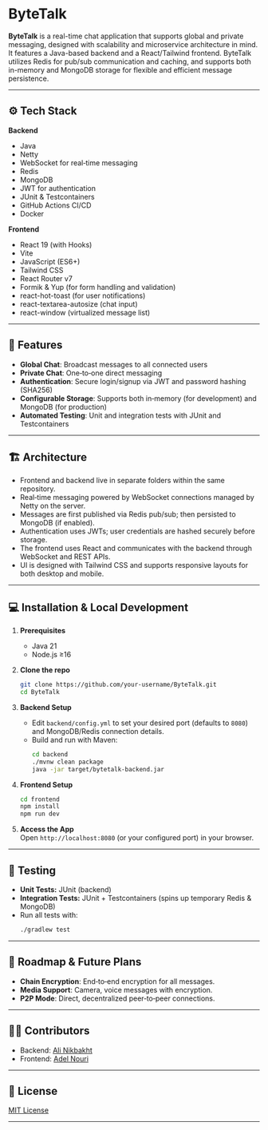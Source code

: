 # ByteTalk

**ByteTalk** is a real-time chat application that supports global and private messaging, designed with scalability and microservice architecture in mind. It features a Java-based backend and a React/Tailwind frontend. ByteTalk utilizes Redis for pub/sub communication and caching, and supports both in-memory and MongoDB storage for flexible and efficient message persistence.

---

## ⚙️ Tech Stack

**Backend**
- Java 
- Netty
- WebSocket for real‑time messaging
- Redis
- MongoDB
- JWT for authentication
- JUnit & Testcontainers 
- GitHub Actions CI/CD
- Docker
  
**Frontend**
- React 19 (with Hooks)
- Vite
- JavaScript (ES6+)
- Tailwind CSS
- React Router v7
- Formik & Yup (for form handling and validation)
- react-hot-toast (for user notifications)
- react-textarea-autosize (chat input)
- react-window (virtualized message list)

---

## 🚀 Features

- **Global Chat**: Broadcast messages to all connected users
- **Private Chat**: One‑to‑one direct messaging
- **Authentication**: Secure login/signup via JWT and password hashing (SHA256)
- **Configurable Storage**: Supports both in‑memory (for development) and MongoDB (for production)
- **Automated Testing**: Unit and integration tests with JUnit and Testcontainers
  
---

## 🏗️ Architecture

- Frontend and backend live in separate folders within the same repository.
- Real‑time messaging powered by WebSocket connections managed by Netty on the server.
- Messages are first published via Redis pub/sub; then persisted to MongoDB (if enabled).
- Authentication uses JWTs; user credentials are hashed securely before storage.
- The frontend uses React and communicates with the backend through WebSocket and REST APIs.
- UI is designed with Tailwind CSS and supports responsive layouts for both desktop and mobile.
  
---

## 💻 Installation & Local Development

1. **Prerequisites**
    - Java 21
    - Node.js ≥16

2. **Clone the repo**
   ```bash
   git clone https://github.com/your-username/ByteTalk.git
   cd ByteTalk
   ```

3. **Backend Setup**
    - Edit `backend/config.yml` to set your desired port (defaults to `8080`) and MongoDB/Redis connection details.
    - Build and run with Maven:
      ```bash
      cd backend
      ./mvnw clean package
      java -jar target/bytetalk-backend.jar
      ```

4. **Frontend Setup**
   ```bash
   cd frontend
   npm install
   npm run dev
   ```

5. **Access the App**  
   Open `http://localhost:8080` (or your configured port) in your browser.

---

## 🧪 Testing

- **Unit Tests:** JUnit (backend)
- **Integration Tests:** JUnit + Testcontainers (spins up temporary Redis & MongoDB)
- Run all tests with:
  ```bash
  ./gradlew test
  ```

---

## 🚧 Roadmap & Future Plans

- **Chain Encryption**: End‑to‑end encryption for all messages.
- **Media Support**: Camera, voice messages with encryption.
- **P2P Mode**: Direct, decentralized peer‑to‑peer connections.

---

## 👨‍💻 Contributors

- Backend: [Ali Nikbakht](https://github.com/teixayo)
- Frontend: [Adel Nouri](https://github.com/AdelNouri)

---

## 📄 License

[MIT License](LICENSE)

--- 
